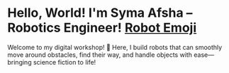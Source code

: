 # Hello, World! I'm Syma Afsha – Robotics Engineer! [Robot Emoji](https://github.com/syma-afsha/syma-afsha/blob/main/symaafsha/src/image/robot.png)
Welcome to my digital workshop! 🌟 Here, I build robots that can smoothly move around obstacles, find their way, and handle objects with ease—bringing science fiction to life!

